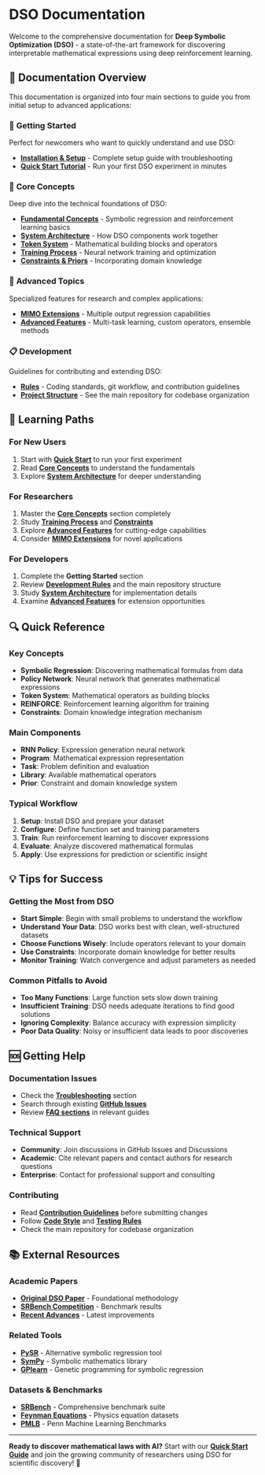# DSO Documentation

Welcome to the comprehensive documentation for **Deep Symbolic Optimization (DSO)** - a state-of-the-art framework for discovering interpretable mathematical expressions using deep reinforcement learning.

## 📖 Documentation Overview

This documentation is organized into four main sections to guide you from initial setup to advanced applications:

### 🚀 **Getting Started**
Perfect for newcomers who want to quickly understand and use DSO:
- **[Installation & Setup](core/setup.md)** - Complete setup guide with troubleshooting
- **[Quick Start Tutorial](core/getting_started.md)** - Run your first DSO experiment in minutes

### 🧠 **Core Concepts**  
Deep dive into the technical foundations of DSO:
- **[Fundamental Concepts](core/concept.md)** - Symbolic regression and reinforcement learning basics
- **[System Architecture](core/architecture.md)** - How DSO components work together
- **[Token System](core/tokens.md)** - Mathematical building blocks and operators
- **[Training Process](core/training.md)** - Neural network training and optimization
- **[Constraints & Priors](core/constraints.md)** - Incorporating domain knowledge

### 🚀 **Advanced Topics**
Specialized features for research and complex applications:
- **[MIMO Extensions](core/mimo.md)** - Multiple output regression capabilities
- **[Advanced Features](core/advanced.md)** - Multi-task learning, custom operators, ensemble methods

### 📋 **Development**
Guidelines for contributing and extending DSO:
- **[Rules](rules/)** - Coding standards, git workflow, and contribution guidelines  
- **[Project Structure](https://github.com/sheydHD/deep-symbolic-optimization)** - See the main repository for codebase organization

## 🎯 Learning Paths

### **For New Users**
1. Start with **[Quick Start](core/getting_started.md)** to run your first experiment
2. Read **[Core Concepts](core/concept.md)** to understand the fundamentals
3. Explore **[System Architecture](core/architecture.md)** for deeper understanding

### **For Researchers**
1. Master the **[Core Concepts](core/concept.md)** section completely
2. Study **[Training Process](core/training.md)** and **[Constraints](core/constraints.md)**
3. Explore **[Advanced Features](core/advanced.md)** for cutting-edge capabilities
4. Consider **[MIMO Extensions](core/mimo.md)** for novel applications

### **For Developers**  
1. Complete the **Getting Started** section
2. Review **[Development Rules](rules/)** and the main repository structure
3. Study **[System Architecture](core/architecture.md)** for implementation details
4. Examine **[Advanced Features](core/advanced.md)** for extension opportunities

## 🔍 Quick Reference

### **Key Concepts**
- **Symbolic Regression**: Discovering mathematical formulas from data
- **Policy Network**: Neural network that generates mathematical expressions
- **Token System**: Mathematical operators as building blocks
- **REINFORCE**: Reinforcement learning algorithm for training
- **Constraints**: Domain knowledge integration mechanism

### **Main Components**
- **RNN Policy**: Expression generation neural network
- **Program**: Mathematical expression representation
- **Task**: Problem definition and evaluation
- **Library**: Available mathematical operators
- **Prior**: Constraint and domain knowledge system

### **Typical Workflow**
1. **Setup**: Install DSO and prepare your dataset
2. **Configure**: Define function set and training parameters
3. **Train**: Run reinforcement learning to discover expressions
4. **Evaluate**: Analyze discovered mathematical formulas
5. **Apply**: Use expressions for prediction or scientific insight

## 💡 Tips for Success

### **Getting the Most from DSO**
- **Start Simple**: Begin with small problems to understand the workflow
- **Understand Your Data**: DSO works best with clean, well-structured datasets
- **Choose Functions Wisely**: Include operators relevant to your domain
- **Use Constraints**: Incorporate domain knowledge for better results
- **Monitor Training**: Watch convergence and adjust parameters as needed

### **Common Pitfalls to Avoid**
- **Too Many Functions**: Large function sets slow down training
- **Insufficient Training**: DSO needs adequate iterations to find good solutions
- **Ignoring Complexity**: Balance accuracy with expression simplicity
- **Poor Data Quality**: Noisy or insufficient data leads to poor discoveries

## 🆘 Getting Help

### **Documentation Issues**
- Check the **[Troubleshooting](core/setup.md#troubleshooting)** section
- Search through existing **[GitHub Issues](https://github.com/your-org/dso/issues)**
- Review **[FAQ sections](core/setup.md#getting-help)** in relevant guides

### **Technical Support**
- **Community**: Join discussions in GitHub Issues and Discussions
- **Academic**: Cite relevant papers and contact authors for research questions
- **Enterprise**: Contact for professional support and consulting

### **Contributing**
- Read **[Contribution Guidelines](rules/)** before submitting changes
- Follow **[Code Style](rules/code_style.md)** and **[Testing Rules](rules/testing_rules.md)**
- Check the main repository for codebase organization

## 📚 External Resources

### **Academic Papers**
- **[Original DSO Paper](https://arxiv.org/abs/xxxx.xxxxx)** - Foundational methodology
- **[SRBench Competition](https://arxiv.org/abs/xxxx.xxxxx)** - Benchmark results
- **[Recent Advances](https://arxiv.org/abs/xxxx.xxxxx)** - Latest improvements

### **Related Tools**
- **[PySR](https://github.com/MilesCranmer/PySR)** - Alternative symbolic regression tool
- **[SymPy](https://www.sympy.org/)** - Symbolic mathematics library
- **[GPlearn](https://gplearn.readthedocs.io/)** - Genetic programming for symbolic regression

### **Datasets & Benchmarks**
- **[SRBench](https://github.com/cavalab/srbench)** - Comprehensive benchmark suite
- **[Feynman Equations](https://space.mit.edu/home/tegmark/aifeynman.html)** - Physics equation datasets
- **[PMLB](https://github.com/EpistasisLab/pmlb)** - Penn Machine Learning Benchmarks

---

**Ready to discover mathematical laws with AI?** Start with our **[Quick Start Guide](core/getting_started.md)** and join the growing community of researchers using DSO for scientific discovery! 🚀